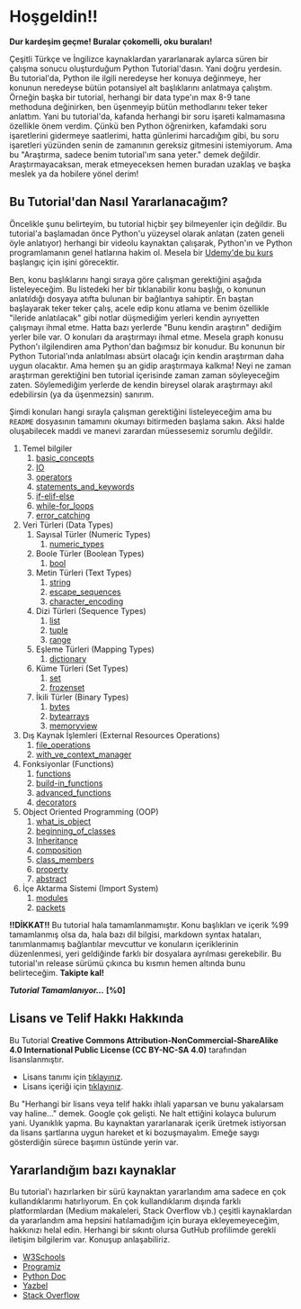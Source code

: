 # Hoşgeldin!!
**Dur kardeşim geçme! Buralar çokomelli, oku buraları!**

Çeşitli Türkçe ve İngilizce kaynaklardan yararlanarak aylarca süren bir çalışma sonucu oluşturduğum Python Tutorial'dasın. Yani doğru yerdesin. Bu tutorial'da, Python ile ilgili neredeyse her konuya değinmeye, her konunun neredeyse bütün potansiyel alt başlıklarını anlatmaya çalıştım. Örneğin başka bir tutorial, herhangi bir data type'ın max 8-9 tane methoduna değinirken, ben üşenmeyip bütün methodlarını teker teker anlattım. Yani bu tutorial'da, kafanda herhangi bir soru işareti kalmamasına özellikle önem verdim. Çünkü ben Python öğrenirken, kafamdaki soru işaretlerini gidermeye saatlerimi, hatta günlerimi harcadığım gibi, bu soru işaretleri yüzünden senin de zamanının gereksiz gitmesini istemiyorum. Ama bu "Araştırma, sadece benim tutorial'ım sana yeter." demek değildir. Araştırmayacaksan, merak etmeyeceksen hemen buradan uzaklaş ve başka meslek ya da hobilere yönel derim!

## Bu Tutorial'dan Nasıl Yararlanacağım?
Öncelikle şunu belirteyim, bu tutorial hiçbir şey bilmeyenler için değildir. Bu tutorial'a başlamadan önce Python'u yüzeysel olarak anlatan (zaten geneli öyle anlatıyor) herhangi bir videolu kaynaktan çalışarak, Python'ın ve Python programlamanın genel hatlarına hakim ol. Mesela bir [Udemy'de bu kurs](https://www.udemy.com/course/sifirdan-ileri-seviyeye-python/) başlangıç için işini görecektir.

Ben, konu başlıklarını hangi sıraya göre çalışman gerektiğini aşağıda listeleyeceğim. Bu listedeki her bir tıklanabilir konu başlığı, o konunun anlatıldığı dosyaya atıfta bulunan bir bağlantıya sahiptir. En baştan başlayarak teker teker çalış, acele edip konu atlama ve benim özellikle "ileride anlatılacak" gibi notlar düşmediğim yerleri kendin ayrıyetten çalışmayı ihmal etme. Hatta bazı yerlerde "Bunu kendin araştırın" dediğim yerler bile var. O konuları da araştırmayı ihmal etme. Mesela graph konusu Python'ı ilgilendiren ama Python'dan bağımsız bir konudur. Bu konunun bir Python Tutorial'ında anlatılması absürt olacağı için kendin araştırman daha uygun olacaktır. Ama hemen şu an gidip araştırmaya kalkma! Neyi ne zaman araştırman gerektiğini ben tutorial içerisinde zaman zaman söyleyeceğim zaten. Söylemediğim yerlerde de kendin bireysel olarak araştırmayı akıl edebilirsin (ya da üşenmezsin) sanırım.

Şimdi konuları hangi sırayla çalışman gerektiğini listeleyeceğim ama bu `README` dosyasının tamamını okumayı bitirmeden başlama sakın. Aksi halde oluşabilecek maddi ve manevi zarardan müessesemiz sorumlu değildir.
1. Temel bilgiler
    1. [basic_concepts]()
    1. [IO]()
    1. [operators]()
    1. [statements_and_keywords]()
    1. [if-elif-else]()
    1. [while-for_loops]()
    1. [error_catching]()
1. Veri Türleri (Data Types)
    1. Sayısal Türler (Numeric Types)
        1. [numeric_types]()
    1. Boole Türler (Boolean Types)
        1. [bool]()
    1. Metin Türleri (Text Types)
        1. [string]()
        1. [escape_sequences]()
        1. [character_encoding]()
    1. Dizi Türleri (Sequence Types)
        1. [list]()
        1. [tuple]()
        1. [range]()
    1. Eşleme Türleri (Mapping Types)
        1. [dictionary]()
    1. Küme Türleri (Set Types)
        1. [set]()
        1. [frozenset]()
    1. İkili Türler (Binary Types)
        1. [bytes]()
        1. [bytearrays]()
        1. [memoryview]()
1. Dış Kaynak İşlemleri (External Resources Operations)
    1. [file_operations]()
    1. [with_ve_context_manager]()
1. Fonksiyonlar (Functions)
    1. [functions]()
    1. [build-in_functions]()
    1. [advanced_functions]()
    1. [decorators]()
1. Object Oriented Programming (OOP)
    1. [what_is_object]()
    1. [beginning_of_classes]()
    1. [Inheritance]()
    1. [composition]()
    1. [class_members]()
    1. [property]()
    1. [abstract]()
1. İçe Aktarma Sistemi (Import System)
    1. [modules]()
    1. [packets]()

**!!DİKKAT!!** Bu tutorial hala tamamlanmamıştır. Konu başlıkları ve içerik %99 tamamlanmış olsa da, hala bazı dil bilgisi, markdown syntax hataları, tanımlanmamış bağlantılar mevcuttur ve konuların içeriklerinin düzenlenmesi, yeri geldiğinde farklı bir dosyalara ayrılması gerekebilir. Bu tutorial'ın release sürümü çıkınca bu kısmın hemen altında bunu belirteceğim. **Takipte kal!**

***Tutorial Tamamlanıyor...*** **[%0]**

## Lisans ve Telif Hakkı Hakkında
Bu Tutorial **Creative Commons Attribution-NonCommercial-ShareAlike 4.0 International Public License (CC BY-NC-SA 4.0)** tarafından lisanslanmıştır.
- Lisans tanımı için [tıklayınız](https://creativecommons.org/licenses/by-nc-sa/4.0/).
- Lisans içeriği için [tıklayınız](https://creativecommons.org/licenses/by-nc-sa/4.0/legalcode).

Bu "Herhangi bir lisans veya telif hakkı ihlali yaparsan ve bunu yakalarsam vay haline..." demek. Google çok gelişti. Ne halt ettiğini kolayca bulurum yani. Uyanıklık yapma. Bu kaynaktan yararlanarak içerik üretmek istiyorsan da lisans şartlarına uygun hareket et ki bozuşmayalım. Emeğe saygı gösterdiğin sürece başımın üstünde yerin var.

## Yararlandığım bazı kaynaklar
Bu tutorial'ı hazırlarken bir sürü kaynaktan yararlandım ama sadece en çok kullandıklarımı hatırlıyorum. En çok kullandıklarım dışında farklı platformlardan (Medium makaleleri, Stack Overflow vb.) çeşitli kaynaklardan da yararlandım ama hepsini hatılamadığım için buraya ekleyemeyeceğim, hakkınızı helal edin. Herhangi bir sıkıntı olursa GutHub profilimde gerekli iletişim bilgilerim var. Konuşup anlaşabiliriz.

- [W3Schools](https://www.w3schools.com/python/)
- [Programiz](https://www.programiz.com/python-programming)
- [Python Doc](https://docs.python.org/3/)
- [Yazbel](https://python-istihza.yazbel.com/)
- [Stack Overflow](https://stackoverflow.com/)
